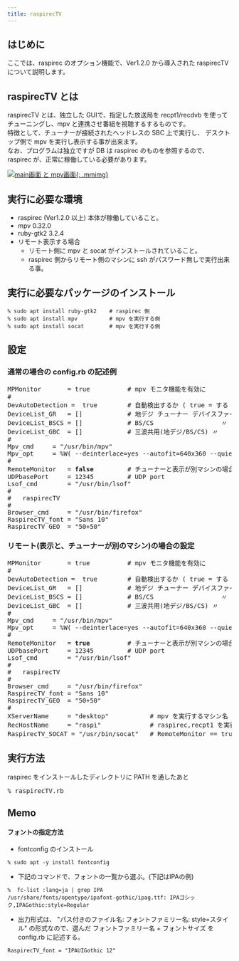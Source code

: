 ```yaml
---
title: raspirecTV
---
```



## はじめに

ここでは、raspirec のオプション機能で、Ver1.2.0 から導入された
raspirecTV について説明します。

## raspirecTV とは

raspirecTV とは、独立した GUIで、指定した放送局を recpt1/recdvb
を使ってチューニングし、mpv と連携させ番組を視聴するするものです。
<br>
特徴として、チューナーが接続されたヘッドレスの SBC 上で実行し、
デスクトップ側で mpv を実行し表示する事が出来ます。
<br>
なお、プログラムは独立ですが DB は raspirec のものを参照するので、
raspirec が、正常に稼働している必要があります。


[![main画面 と mpv画面]({{site.baseurl}}/img/TV.png){: .mmimg}]({{site.baseurl}}/img/TV.png "main画面 と mpv画面")

## 実行に必要な環境
* raspirec (Ver1.2.0 以上) 本体が稼働していること。
* mpv 0.32.0 
* ruby-gtk2 3.2.4
* リモート表示する場合
  * リモート側に mpv と socat がインストールされていること。
  * raspirec 側からリモート側のマシンに ssh がパスワード無しで実行出来る事。

## 実行に必要なパッケージのインストール

```
% sudo apt install ruby-gtk2    # raspirec 側
% sudo apt install mpv          # mpv を実行する側
% sudo apt install socat        # mpv を実行する側
```

## 設定

### 通常の場合の config.rb の記述例
<pre>
MPMonitor       = true          # mpv モニタ機能を有効に
#
DevAutoDetection =  true        # 自動検出するか ( true = する )
DeviceList_GR   = []            # 地デジ チューナー デバイスファイル 
DeviceList_BSCS = []            # BS/CS                  〃
DeviceList_GBC  = []            # 三波共用(地デジ/BS/CS) 〃
#
Mpv_cmd     = "/usr/bin/mpv"
Mpv_opt     = %W( --deinterlace=yes --autofit=640x360 --quiet )
#
RemoteMonitor   = <strong>false</strong>         # チューナーと表示が別マシンの場合に ture
UDPbasePort     = 12345         # UDP port 
Lsof_cmd        = "/usr/bin/lsof"
#
#   raspirecTV 
#
Browser_cmd     = "/usr/bin/firefox"
RaspirecTV_font = "Sans 10"
RaspirecTV_GEO  = "50+50"
</pre>

### リモート(表示と、チューナーが別のマシン)の場合の設定

<pre>
MPMonitor       = true          # mpv モニタ機能を有効に
#
DevAutoDetection =  true        # 自動検出するか ( true = する )
DeviceList_GR   = []            # 地デジ チューナー デバイスファイル 
DeviceList_BSCS = []            # BS/CS                  〃
DeviceList_GBC  = []            # 三波共用(地デジ/BS/CS) 〃
#
Mpv_cmd     = "/usr/bin/mpv"
Mpv_opt     = %W( --deinterlace=yes --autofit=640x360 --quiet )
#
RemoteMonitor   = <strong>true</strong>          # チューナーと表示が別マシンの場合に ture
UDPbasePort     = 12345         # UDP port 
Lsof_cmd        = "/usr/bin/lsof"
#
#   raspirecTV 
#
Browser_cmd     = "/usr/bin/firefox"
RaspirecTV_font = "Sans 10"
RaspirecTV_GEO  = "50+50"
#
XServerName     = "desktop"           # mpv を実行するマシン名
RecHostName     = "raspi"             # raspirec,recpt1 を実行するマシン名
RaspirecTV_SOCAT = "/usr/bin/socat"   # RemoteMonitor == true の時のみ
</pre>


## 実行方法
raspirec をインストールしたディレクトリに PATH を通したあと
<pre>
% raspirecTV.rb
</pre>
 

##  Memo
#### フォントの指定方法
* fontconfig のインストール
```
% sudo apt -y install fontconfig
```
* 下記のコマンドで、フォントの一覧から選ぶ。(下記はIPAの例)
```
%  fc-list :lang=ja | grep IPA
/usr/share/fonts/opentype/ipafont-gothic/ipag.ttf: IPAゴシック,IPAGothic:style=Regular
```
* 出力形式は、 "パス付きのファイル名: フォントファミリー名: style=スタイル"
の形式なので、選んだ フォントファミリー名 + フォントサイズ を
config.rb に記述する。
```
RaspirecTV_font = "IPAUIGothic 12"
```

